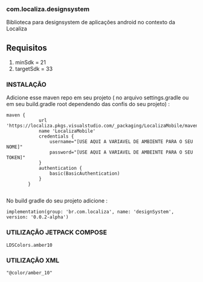 ### com.localiza.designsystem
Biblioteca para designsystem de aplicações android no contexto da Localiza

## Requisitos
1.	minSdk = 21
2.	targetSdk = 33

### INSTALAÇÃO
Adicione esse maven repo em seu projeto ( no arquivo settings.gradle ou em seu build.gradle root dependendo das confis do seu projeto) :
```
maven {
            url 'https://localiza.pkgs.visualstudio.com/_packaging/LocalizaMobile/maven/v1'
            name 'LocalizaMobile'
            credentials {
                username="[USE AQUI A VARIAVEL DE AMBIENTE PARA O SEU NOME]"
                password="[USE AQUI A VARIAVEL DE AMBEINTE PARA O SEU TOKEN]"
            }
            authentication {
                basic(BasicAuthentication)
            }
        }
    
```
No build gradle do seu projeto adicione :
```
implementation(group: 'br.com.localiza', name: 'designSystem', version: '0.0.2-alpha')
```

### UTILIZAÇÃO JETPACK COMPOSE
```
LDSColors.amber10
```
### UTILIZAÇÃO XML
```
"@color/amber_10"
```
